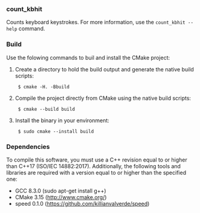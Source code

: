 ### count_kbhit ###

Counts keyboard keystrokes.
For more information, use the `count_kbhit --help` command.

### Build ###

Use the folowing commands to buil and install the CMake project:

1. Create a directory to hold the build output and generate the native build scripts:

        $ cmake -H. -Bbuild

2. Compile the project directly from CMake using the native build scripts:

        $ cmake --build build

3. Install the binary in your environment:

        $ sudo cmake --install build

### Dependencies ###

To compile this software, you must use a C++ revision equal to or higher than C++17 
(ISO/IEC 14882:2017). Additionally, the following tools and libraries are required with a 
version equal to or higher than the specified one:
- GCC 8.3.0 (sudo apt-get install g++)
- CMake 3.15 (http://www.cmake.org/)
- speed 0.1.0 (https://github.com/killianvalverde/speed)
